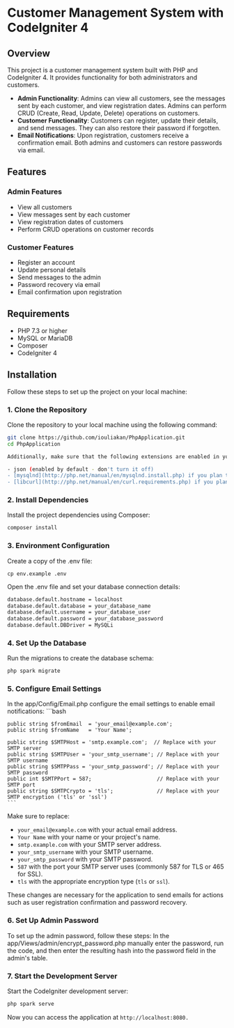 # Customer Management System with CodeIgniter 4

## Overview

This project is a customer management system built with PHP and CodeIgniter 4. It provides functionality for both administrators and customers.

- **Admin Functionality**: Admins can view all customers, see the messages sent by each customer, and view registration dates. Admins can perform CRUD (Create, Read, Update, Delete) operations on customers.
- **Customer Functionality**: Customers can register, update their details, and send messages. They can also restore their password if forgotten.
- **Email Notifications**: Upon registration, customers receive a confirmation email. Both admins and customers can restore passwords via email.

## Features

### Admin Features
- View all customers
- View messages sent by each customer
- View registration dates of customers
- Perform CRUD operations on customer records

### Customer Features
- Register an account
- Update personal details
- Send messages to the admin
- Password recovery via email
- Email confirmation upon registration

## Requirements

- PHP 7.3 or higher
- MySQL or MariaDB
- Composer
- CodeIgniter 4

## Installation

Follow these steps to set up the project on your local machine:

### 1. Clone the Repository
Clone the repository to your local machine using the following command:

```bash
git clone https://github.com/iouliakan/PhpApplication.git
cd PhpApplication

Additionally, make sure that the following extensions are enabled in your PHP:

- json (enabled by default - don't turn it off)
- [mysqlnd](http://php.net/manual/en/mysqlnd.install.php) if you plan to use MySQL
- [libcurl](http://php.net/manual/en/curl.requirements.php) if you plan to use the HTTP\CURLRequest library

```
### 2. Install Dependencies 
Install the project dependencies using Composer:
```bash
composer install
```

### 3. Environment Configuration 
Create a copy of the .env file:

```
cp env.example .env
```

Open the .env file and set your database connection details:
```bash
database.default.hostname = localhost
database.default.database = your_database_name
database.default.username = your_database_user
database.default.password = your_database_password
database.default.DBDriver = MySQLi
```

### 4. Set Up the Database
Run the migrations to create the database schema:
```bash
php spark migrate
```

### 5. Configure Email Settings
In the app/Config/Email.php configure the  email settings to enable email notifications:
    ```bash 
    
    public string $fromEmail  = 'your_email@example.com';
    public string $fromName   = 'Your Name';

    public string $SMTPHost = 'smtp.example.com';  // Replace with your SMTP server
    public string $SMTPUser = 'your_smtp_username'; // Replace with your SMTP username
    public string $SMTPPass = 'your_smtp_password'; // Replace with your SMTP password
    public int $SMTPPort = 587;                     // Replace with your SMTP port
    public string $SMTPCrypto = 'tls';              // Replace with your SMTP encryption ('tls' or 'ssl')
    ```


Make sure to replace:
- `your_email@example.com` with your actual email address.
- `Your Name` with your name or your project's name.
- `smtp.example.com` with your SMTP server address.
- `your_smtp_username` with your SMTP username.
- `your_smtp_password` with your SMTP password.
- `587` with the port your SMTP server uses (commonly 587 for TLS or 465 for SSL).
- `tls` with the appropriate encryption type (`tls` or `ssl`).

These changes are necessary for the application to send emails for actions such as user registration confirmation and password recovery.


### 6. Set Up Admin Password
To set up the admin password, follow these steps:
In the app/Views/admin/encrypt_password.php  manually enter the password, run the code, and then enter the resulting hash into the password field in the admin's table.


### 7. Start the Development Server
Start the CodeIgniter development server:
```bash
php spark serve
```
Now you can access the application at `http://localhost:8080.`




